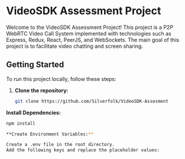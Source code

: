 # VideoSDK Assessment Project

Welcome to the VideoSDK Assessment Project! This project is a P2P WebRTC Video Call System implemented with technologies such as Express, Redux, React, PeerJS, and WebSockets. The main goal of this project is to facilitate video chatting and screen sharing.

## Getting Started

To run this project locally, follow these steps:

1. **Clone the repository:**
   ```bash
   git clone https://github.com/Silverfolk/VideoSDK-Assesment

**Install Dependencies:**
 ```bash
npm install

**Create Environment Variables:**

Create a .env file in the root directory.
Add the following keys and replace the placeholder values:
